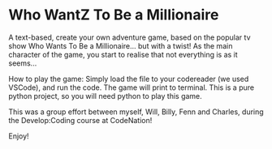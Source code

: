 # Who WantZ To Be a Millionaire

A text-based, create your own adventure game, based on the popular tv show Who Wants To Be a Millionaire... but with a twist! 
As the main character of the game, you start to realise that not everything is as it seems...

How to play the game:
Simply load the file to your codereader (we used VSCode), and run the code. 
The game will print to terminal. 
This is a pure python project, so you will need python to play this game. 


This was a group effort between myself, Will, Billy, Fenn and Charles, during the Develop:Coding course at CodeNation! 

Enjoy!
